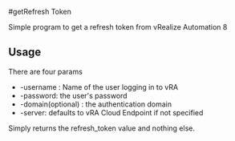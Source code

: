 #getRefresh Token 

Simple program to get a refresh token from vRealize Automation 8


## Usage

There are four params
* -username : Name of the user logging in to vRA
* -password: the user's password
* -domain(optional) : the authentication domain
* -server: defaults to vRA Cloud Endpoint if not specified

Simply returns the refresh_token value and nothing else.

